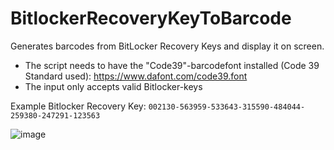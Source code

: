 # BitlockerRecoveryKeyToBarcode
Generates barcodes from BitLocker Recovery Keys and display it on screen.

* The script needs to have the "Code39"-barcodefont installed (Code 39 Standard used): https://www.dafont.com/code39.font
* The input only accepts valid Bitlocker-keys

Example Bitlocker Recovery Key:
`002130-563959-533643-315590-484044-259380-247291-123563`

![image](https://github.com/user-attachments/assets/c6cdca40-8e61-48e9-951c-cc80c826ebb1)

